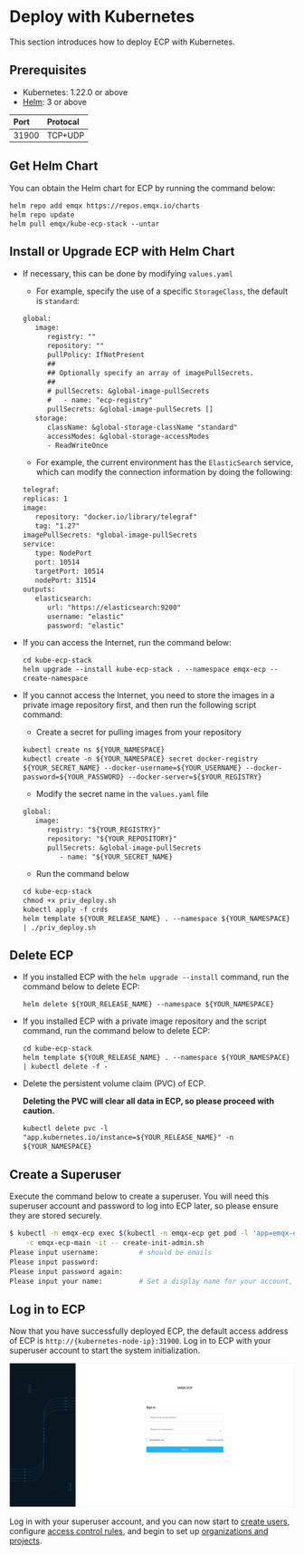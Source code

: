 # Deploy with Kubernetes

This section introduces how to deploy ECP with Kubernetes. 

## Prerequisites

- Kubernetes: 1.22.0 or above
- [Helm](https://helm.sh/): 3 or above

| Port               | Protocal          |
| :----------------- | :------------ |
|  31900             | TCP+UDP       |

## Get Helm Chart

You can obtain the Helm chart for ECP by running the command below:

```shell
helm repo add emqx https://repos.emqx.io/charts
helm repo update
helm pull emqx/kube-ecp-stack --untar
```

## Install or Upgrade ECP with Helm Chart

- If necessary, this can be done by modifying `values.yaml`
   - For example, specify the use of a specific `StorageClass`, the default is `standard`:

   ```shell
   global:
      image:
         registry: ""
         repository: ""
         pullPolicy: IfNotPresent
         ##
         ## Optionally specify an array of imagePullSecrets.
         ##
         # pullSecrets: &global-image-pullSecrets
         #   - name: "ecp-registry"
         pullSecrets: &global-image-pullSecrets []
      storage:
         className: &global-storage-className "standard"
         accessModes: &global-storage-accessModes
         - ReadWriteOnce
    ```

   - For example, the current environment has the `ElasticSearch` service, which can modify the connection information by doing the following:
   
   ```shell
   telegraf:
   replicas: 1
   image:
      repository: "docker.io/library/telegraf"
      tag: "1.27"
   imagePullSecrets: *global-image-pullSecrets
   service:
      type: NodePort
      port: 10514
      targetPort: 10514
      nodePort: 31514
   outputs:
      elasticsearch:
         url: "https://elasticsearch:9200"
         username: "elastic"
         password: "elastic"
   ```

- If you can access the Internet, run the command below:
   ```shell
   cd kube-ecp-stack
   helm upgrade --install kube-ecp-stack . --namespace emqx-ecp --create-namespace
   ```
- If you cannot access the Internet, you need to store the images in a private image repository first, and then run the following script command:
   
   - Create a secret for pulling images from your repository
   ```shell
   kubectl create ns ${YOUR_NAMESPACE}
   kubectl create -n ${YOUR_NAMESPACE} secret docker-registry ${YOUR_SECRET_NAME} --docker-username=${YOUR_USERNAME} --docker-password=${YOUR_PASSWORD} --docker-server=${$YOUR_REGISTRY}
   ```
   - Modify the secret name in the `values.yaml` file
   ```shell
   global:
      image:
         registry: "${YOUR_REGISTRY}"
         repository: "${YOUR_REPOSITORY}"
         pullSecrets: &global-image-pullSecrets
            - name: "${YOUR_SECRET_NAME}
   ```
   - Run the command below
   ```shell
   cd kube-ecp-stack
   chmod +x priv_deploy.sh
   kubectl apply -f crds
   helm template ${YOUR_RELEASE_NAME} . --namespace ${YOUR_NAMESPACE} | ./priv_deploy.sh
   ```

## Delete ECP

- If you installed ECP with the `helm upgrade --install` command, run the command below to delete ECP:

   ```shell
   helm delete ${YOUR_RELEASE_NAME} --namespace ${YOUR_NAMESPACE}
   ```
- If you installed ECP with a private image repository and the script command, run the command below to delete ECP:

   ```shell
   cd kube-ecp-stack
   helm template ${YOUR_RELEASE_NAME} . --namespace ${YOUR_NAMESPACE} | kubectl delete -f -
   ```
- Delete the persistent volume claim (PVC) of ECP. 

   **Deleting the PVC will clear all data in ECP, so please proceed with caution.**
   ```shell
   kubectl delete pvc -l "app.kubernetes.io/instance=${YOUR_RELEASE_NAME}" -n ${YOUR_NAMESPACE}
   ```


## Create a Superuser

Execute the command below to create a superuser. You will need this superuser account and password to log into ECP later, so please ensure they are stored securely.

```bash
$ kubectl -n emqx-ecp exec $(kubectl -n emqx-ecp get pod -l 'app=emqx-ecp-main' -o jsonpath='{.items[0].metadata.name}') \
    -c emqx-ecp-main -it -- create-init-admin.sh
Please input username:          # should be emails
Please input password:          
Please input password again:    
Please input your name:         # Set a display name for your account, for example, ECPAdmin
```

## Log in to ECP 

Now that you have successfully deployed ECP, the default access address of ECP is `http://{kubernetes-node-ip}:31900`. Log in to ECP with your superuser account to start the system initialization.


<img src="./_assets/ECP-login.png" alt="Log in" style="zoom:50%;" />

Log in with your superuser account, and you can now start to [create users](../system_admin/user_management.md), configure [access control rules](../acl/introduction.md), and begin to set up [organizations and projects](../system_admin/introduction.md). 